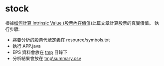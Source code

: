 # stock
根據[如何計算 Intrinsic Value (股票內在價值)](https://albert-kuo.blogspot.tw/2015/03/intrinsic-value.html)此篇文章計算股票的真實價值。
執行步驟:
* 將要分析的股票代號定義在 resource/symbols.txt
* 執行 APP.java
* EPS 資料會放在 [tmp](https://github.com/junyuo/stock/tree/master/albert-stock-app/tmp) 目錄下
* 分析結果會放在 [tmp\summary.csv](https://github.com/junyuo/stock/blob/master/albert-stock-app/tmp/summary.csv)